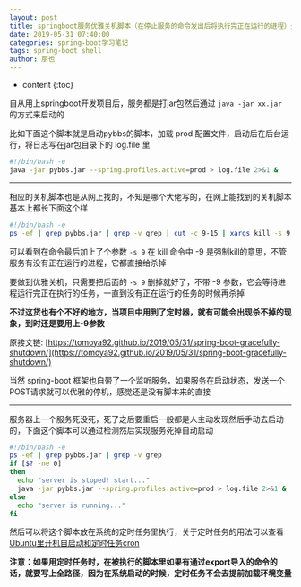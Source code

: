 ```yaml
---
layout: post
title: springboot服务优雅关机脚本（在停止服务的命令发出后将执行完正在运行的进程）外加检测进程死掉自动启动脚本
date: 2019-05-31 07:40:00
categories: spring-boot学习笔记
tags: spring-boot shell
author: 朋也
---
```


* content
{:toc}

自从用上springboot开发项目后，服务都是打jar包然后通过 `java -jar xx.jar` 的方式来启动的

比如下面这个脚本就是启动pybbs的脚本，加载 prod 配置文件，启动后在后台运行，将日志写在jar包目录下的 log.file 里





```bash
#!/bin/bash -e
java -jar pybbs.jar --spring.profiles.active=prod > log.file 2>&1 &
```

---

相应的关机脚本也是从网上找的，不知是哪个大佬写的，在网上能找到的关机脚本基本上都长下面这个样

```bash
#!/bin/bash -e
ps -ef | grep pybbs.jar | grep -v grep | cut -c 9-15 | xargs kill -s 9
```

可以看到在命令最后加上了个参数 `-s 9` 在 kill 命令中 -9 是强制kill的意思，不管服务有没有正在运行的进程，它都直接给杀掉

要做到优雅关机，只需要把后面的 `-s 9` 删掉就好了，不带 -9 参数，它会等待进程运行完正在执行的任务，一直到没有正在运行的任务的时候再杀掉

**不过这货也有个不好的地方，当项目中用到了定时器，就有可能会出现杀不掉的现象，到时还是要用上-9参数**

原接文链: [https://tomoya92.github.io/2019/05/31/spring-boot-gracefully-shutdown/](https://tomoya92.github.io/2019/05/31/spring-boot-gracefully-shutdown/)

当然 spring-boot 框架也自带了一个监听服务，如果服务在启动状态，发送一个POST请求就可以优雅的停机，感觉还是没有脚本来的直接

---

服务器上一个服务死没死，死了之后要重启一般都是人主动发现然后手动去启动的，下面这个脚本可以通过检测然后实现服务死掉自动启动

```bash
#!/bin/bash -e
ps -ef | grep pybbs.jar | grep -v grep
if [$? -ne 0]
then
  echo "server is stoped! start..."
  java -jar pybbs.jar --spring.profiles.active=prod > log.file 2>&1 &
else
  echo "server is running..."
fi
```

然后可以将这个脚本放在系统的定时任务里执行，关于定时任务的用法可以查看[Ubuntu里开机自启动和定时任务cron](https://tomoya92.github.io/2018/10/08/ubuntu-rclocal-crontab/)

**注意：如果用定时任务时，在被执行的脚本里如果有通过export导入的命令的话，就要写上全路径，因为在系统启动的时候，定时任务不会去提前加载环境变量**
